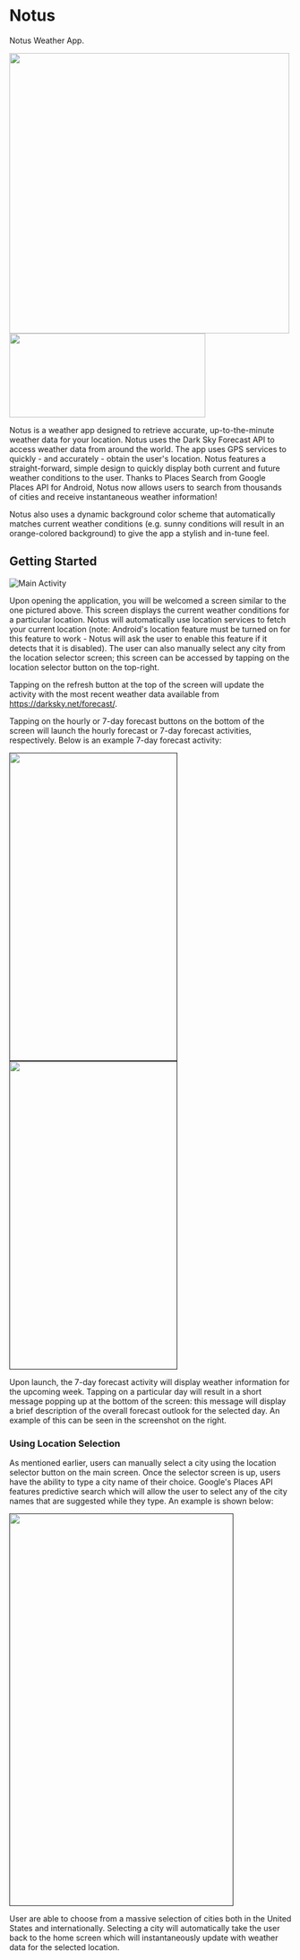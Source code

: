 # Notus
Notus Weather App.

<a href="https://github.com/shadi-hammad/Notus"><img src="https://i.imgur.com/Wy4mklb.png?1" width="500" height="500"></a>      <a href="https://play.google.com/store/apps/details?id=com.shadihammad.stormy"><img src="https://i.imgur.com/rvD32OV.png" width="350" height="150"></a>




Notus is a weather app designed to retrieve accurate, up-to-the-minute weather data for your location. Notus uses the Dark Sky Forecast API to access weather data from around the world. The app uses GPS services to quickly - and accurately - obtain the user's location. Notus features a straight-forward, simple design to quickly display both current and future weather conditions to the user. Thanks to Places Search from Google Places API for Android, Notus now allows users to search from thousands of cities and receive instantaneous weather information! 

Notus also uses a dynamic background color scheme that automatically matches current weather conditions (e.g. sunny conditions will result in an orange-colored background) to give the app a stylish and in-tune feel.


## Getting Started

![Main Activity](https://i.imgur.com/5M9yx0F.png)

Upon opening the application, you will be welcomed a screen similar to the one pictured above. This screen displays the current weather conditions for a particular location. Notus will automatically use location services to fetch your current location (note: Android's location feature must be turned on for this feature to work - Notus will ask the user to enable this feature if it detects that it is disabled). The user can also manually select any city from the location selector screen; this screen can be accessed by tapping on the location selector button on the top-right.

Tapping on the refresh button at the top of the screen will update the activity with the most recent weather data available from https://darksky.net/forecast/.

Tapping on the hourly or 7-day forecast buttons on the bottom of the screen will launch the hourly forecast or 7-day forecast activities, respectively. Below is an example 7-day forecast activity:

<a href=""><img src="https://i.imgur.com/uznUlOI.png" width="300" height="550"></a>     <a href=""><img src="https://i.imgur.com/ZSMxIRR.png" width="300" height="550"></a>

Upon launch, the 7-day forecast activity will display weather information for the upcoming week. Tapping on a particular day will result in a short message popping up at the bottom of the screen: this message will display a brief description of the overall forecast outlook for the selected day. An example of this can be seen in the screenshot on the right.

### Using Location Selection

As mentioned earlier, users can manually select a city using the location selector button on the main screen. Once the selector screen is up, users have the ability to type a city name of their choice. Google's Places API features predictive search which will allow the user to select any of the city names that are suggested while they type. An example is shown below:

<a href=""><img src="https://i.imgur.com/7NJE6pj.png" width="400" height="700"></a>

User are able to choose from a massive selection of cities both in the United States and internationally. Selecting a city will automatically take the user back to the home screen which will instantaneously update with weather data for the selected location.
